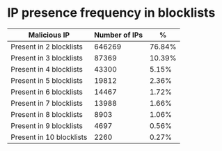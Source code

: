 # IP presence frequency in blocklists
| Malicious IP | Number of IPs | % |
|----|----|----|
| Present in 2 blocklists | 646269 | 76.84% |
| Present in 3 blocklists | 87369 | 10.39% |
| Present in 4 blocklists | 43300 | 5.15% |
| Present in 5 blocklists | 19812 | 2.36% |
| Present in 6 blocklists | 14467 | 1.72% |
| Present in 7 blocklists | 13988 | 1.66% |
| Present in 8 blocklists | 8903 | 1.06% |
| Present in 9 blocklists | 4697 | 0.56% |
| Present in 10 blocklists | 2260 | 0.27% |
